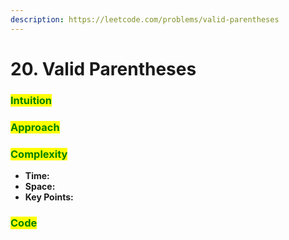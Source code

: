 ```yaml
---
description: https://leetcode.com/problems/valid-parentheses
---
```


# 20. Valid Parentheses

### <mark style="color:green;">Intuition</mark>

###

### <mark style="color:green;">Approach</mark>

###

### <mark style="color:green;">Complexity</mark>

* **Time:**
* **Space:**
* **Key Points:**

### <mark style="color:green;">**Code**</mark>

```cpp
```

